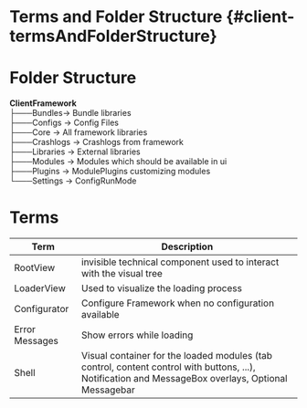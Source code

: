 Terms and Folder Structure {#client-termsAndFolderStructure}
========

# Folder Structure

**ClientFramework** <br />
├───Bundles-> Bundle libraries <br />
├───Configs -> Config Files <br />
├───Core -> All framework libraries <br />
├───Crashlogs -> Crashlogs from framework <br />
├───Libraries -> External libraries <br />
├───Modules -> Modules which should be available in ui <br />
├───Plugins -> ModulePlugins customizing modules <br />
└───Settings -> ConfigRunMode <br />

# Terms
| Term | Description |
|------|-------------|
| RootView | invisible technical component used to interact with the visual tree |
| LoaderView | Used to visualize the loading process |
| Configurator | Configure Framework when no configuration available |
| Error Messages | Show errors while loading |
| Shell | Visual container for the loaded modules (tab control, content control with buttons, ...), Notification and MessageBox overlays, Optional Messagebar  |